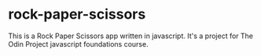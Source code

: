 # rock-paper-scissors
This is a Rock Paper Scissors app written in javascript.
It's a project for The Odin Project javascript foundations course.